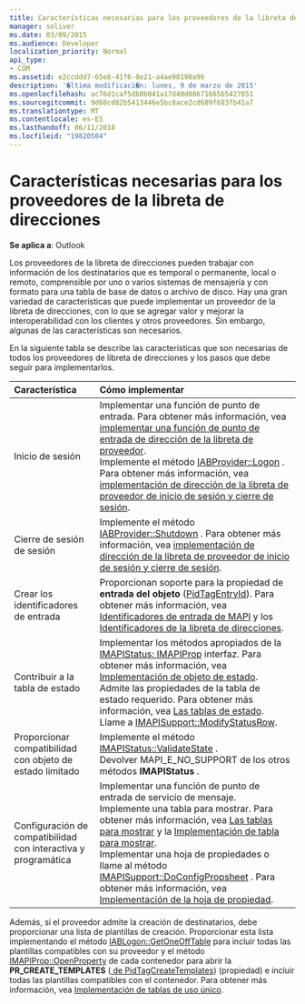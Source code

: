 ```yaml
---
title: Características necesarias para los proveedores de la libreta de direcciones
manager: soliver
ms.date: 03/09/2015
ms.audience: Developer
localization_priority: Normal
api_type:
- COM
ms.assetid: e2ccddd7-65e8-41f6-8e21-a4ae98190a96
description: '�ltima modificaci�n: lunes, 9 de marzo de 2015'
ms.openlocfilehash: ac76d1caf5db0b041a17d40d08671665b5427051
ms.sourcegitcommit: 9d60cd82b5413446e5bc8ace2cd689f683fb41a7
ms.translationtype: MT
ms.contentlocale: es-ES
ms.lasthandoff: 06/11/2018
ms.locfileid: "19820504"
---
```

# <a name="required-features-for-address-book-providers"></a>Características necesarias para los proveedores de la libreta de direcciones

  
  
**Se aplica a**: Outlook 
  
Los proveedores de la libreta de direcciones pueden trabajar con información de los destinatarios que es temporal o permanente, local o remoto, comprensible por uno o varios sistemas de mensajería y con formato para una tabla de base de datos o archivo de disco. Hay una gran variedad de características que puede implementar un proveedor de la libreta de direcciones, con lo que se agregar valor y mejorar la interoperabilidad con los clientes y otros proveedores. Sin embargo, algunas de las características son necesarios.
  
En la siguiente tabla se describe las características que son necesarias de todos los proveedores de libreta de direcciones y los pasos que debe seguir para implementarlos.
  
|**Característica**|**Cómo implementar**|
|:-----|:-----|
|Inicio de sesión  <br/> | Implementar una función de punto de entrada. Para obtener más información, vea [implementar una función de punto de entrada de dirección de la libreta de proveedor](implementing-an-address-book-provider-entry-point-function.md).  <br/>  Implemente el método [IABProvider::Logon](iabprovider-logon.md) . Para obtener más información, vea [implementación de dirección de la libreta de proveedor de inicio de sesión y cierre de sesión](implementing-address-book-provider-logon-and-logoff.md).  <br/> |
|Cierre de sesión de sesión  <br/> |Implemente el método [IABProvider::Shutdown](iabprovider-shutdown.md) . Para obtener más información, vea [implementación de dirección de la libreta de proveedor de inicio de sesión y cierre de sesión](implementing-address-book-provider-logon-and-logoff.md).  <br/> |
|Crear los identificadores de entrada  <br/> |Proporcionan soporte para la propiedad de **entrada del objeto** ([PidTagEntryId](pidtagentryid-canonical-property.md)). Para obtener más información, vea [Identificadores de entrada de MAPI](mapi-entry-identifiers.md) y los [Identificadores de la libreta de direcciones](address-book-identifiers.md).  <br/> |
|Contribuir a la tabla de estado  <br/> | Implementar los métodos apropiados de la [IMAPIStatus: IMAPIProp](imapistatusimapiprop.md) interfaz. Para obtener más información, vea [Implementación de objeto de estado](status-object-implementation.md).  <br/>  Admite las propiedades de la tabla de estado requerido. Para obtener más información, vea [Las tablas de estado](status-tables.md).  <br/>  Llame a [IMAPISupport::ModifyStatusRow](imapisupport-modifystatusrow.md).  <br/> |
|Proporcionar compatibilidad con objeto de estado limitado  <br/> | Implemente el método [IMAPIStatus::ValidateState](imapistatus-validatestate.md) .  <br/>  Devolver MAPI_E_NO_SUPPORT de los otros métodos **IMAPIStatus** .  <br/> |
|Configuración de compatibilidad con interactiva y programática  <br/> | Implementar una función de punto de entrada de servicio de mensaje.  <br/>  Implemente una tabla para mostrar. Para obtener más información, vea [Las tablas para mostrar](display-tables.md) y la [Implementación de tabla para mostrar](display-table-implementation.md).  <br/>  Implementar una hoja de propiedades o llame al método [IMAPISupport::DoConfigPropsheet](imapisupport-doconfigpropsheet.md) . Para obtener más información, vea [Implementación de la hoja de propiedad](property-sheet-implementation.md).  <br/> |
   
Además, si el proveedor admite la creación de destinatarios, debe proporcionar una lista de plantillas de creación. Proporcionar esta lista implementando el método [IABLogon::GetOneOffTable](iablogon-getoneofftable.md) para incluir todas las plantillas compatibles con su proveedor y el método [IMAPIProp::OpenProperty](imapiprop-openproperty.md) de cada contenedor para abrir la **PR_CREATE_TEMPLATES** ([ de PidTagCreateTemplates](pidtagcreatetemplates-canonical-property.md)) (propiedad) e incluir todas las plantillas compatibles con el contenedor. Para obtener más información, vea [Implementación de tablas de uso único](implementing-one-off-tables.md).
  

